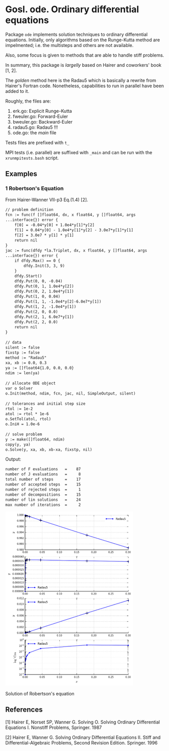 # Gosl. ode. Ordinary differential equations

Package `ode` implements solution techniques to ordinary differential equations. Initially,
only algorithms based on the Runge-Kutta method are impelmented; i.e. the multisteps and others are
not available.

Also, some focus is given to methods that are able to handle stiff problems.

In summary, this package is _largelly_ based on Hairer and coworkers' book [1, 2].

The _golden_ method here is the Radau5 which is basically a rewrite from Hairer's Fortran code.
Nonetheless, capabilities to run in parallel have been added to it.

Roughly, the files are:
1. erk.go: Explicit Runge-Kutta
2. fweuler.go: Forward-Euler
3. bweuler.go: Backward-Euler
4. radau5.go: Radau5 !!!
5. ode.go: the _main_ file

Tests files are prefixed with `t_`

MPI tests (i.e. parallel) are suffixed with `_main` and can be run with the `xrunmpitests.bash`
script.

## Examples

### 1 Robertson's Equation

From Hairer-Wanner VII-p3 Eq.(1.4) [2].


```code
// problem definition
fcn := func(f []float64, dx, x float64, y []float64, args ...interface{}) error {
    f[0] = -0.04*y[0] + 1.0e4*y[1]*y[2]
    f[1] = 0.04*y[0] - 1.0e4*y[1]*y[2] - 3.0e7*y[1]*y[1]
    f[2] = 3.0e7 * y[1] * y[1]
    return nil
}
jac := func(dfdy *la.Triplet, dx, x float64, y []float64, args ...interface{}) error {
    if dfdy.Max() == 0 {
        dfdy.Init(3, 3, 9)
    }
    dfdy.Start()
    dfdy.Put(0, 0, -0.04)
    dfdy.Put(0, 1, 1.0e4*y[2])
    dfdy.Put(0, 2, 1.0e4*y[1])
    dfdy.Put(1, 0, 0.04)
    dfdy.Put(1, 1, -1.0e4*y[2]-6.0e7*y[1])
    dfdy.Put(1, 2, -1.0e4*y[1])
    dfdy.Put(2, 0, 0.0)
    dfdy.Put(2, 1, 6.0e7*y[1])
    dfdy.Put(2, 2, 0.0)
    return nil
}

// data
silent := false
fixstp := false
method := "Radau5"
xa, xb := 0.0, 0.3
ya := []float64{1.0, 0.0, 0.0}
ndim := len(ya)

// allocate ODE object
var o Solver
o.Init(method, ndim, fcn, jac, nil, SimpleOutput, silent)

// tolerances and initial step size
rtol := 1e-2
atol := rtol * 1e-6
o.SetTol(atol, rtol)
o.IniH = 1.0e-6

// solve problem
y := make([]float64, ndim)
copy(y, ya)
o.Solve(y, xa, xb, xb-xa, fixstp, nil)
```

Output:
```
number of F evaluations   =    87
number of J evaluations   =     8
total number of steps     =    17
number of accepted steps  =    15
number of rejected steps  =     1
number of decompositions  =    15
number of lin solutions   =    24
max number of iterations  =     2
```

<div id="container">
<p><img src="figs/rober.png" width="400"></p>
Solution of Robertson's equation
</div>


## References

[1] Hairer E, Norset SP, Wanner G. Solving O. Solving Ordinary Differential Equations I. Nonstiff
Problems, Springer. 1987

[2] Hairer E, Wanner G. Solving Ordinary Differential Equations II. Stiff and Differential-Algebraic
Problems, Second Revision Edition. Springer. 1996
